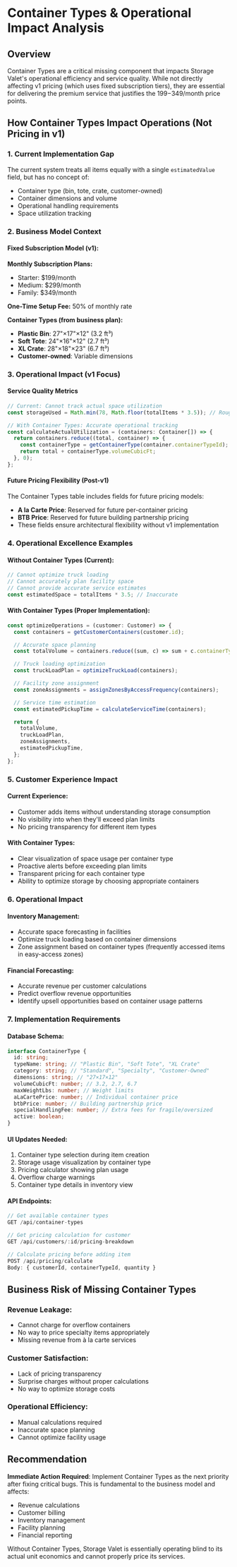 # Container Types & Operational Impact Analysis

## Overview

Container Types are a critical missing component that impacts Storage Valet's operational efficiency and service quality. While not directly affecting v1 pricing (which uses fixed subscription tiers), they are essential for delivering the premium service that justifies the $199-$349/month price points.

## How Container Types Impact Operations (Not Pricing in v1)

### 1. Current Implementation Gap

The current system treats all items equally with a single `estimatedValue` field, but has no concept of:

- Container type (bin, tote, crate, customer-owned)
- Container dimensions and volume
- Operational handling requirements
- Space utilization tracking

### 2. Business Model Context

#### Fixed Subscription Model (v1):

**Monthly Subscription Plans:**

- Starter: $199/month
- Medium: $299/month
- Family: $349/month

**One-Time Setup Fee:** 50% of monthly rate

**Container Types (from business plan):**

- **Plastic Bin**: 27"×17"×12" (3.2 ft³)
- **Soft Tote**: 24"×16"×12" (2.7 ft³)
- **XL Crate**: 28"×18"×23" (6.7 ft³)
- **Customer-owned**: Variable dimensions

### 3. Operational Impact (v1 Focus)

#### Service Quality Metrics

```typescript
// Current: Cannot track actual space utilization
const storageUsed = Math.min(78, Math.floor(totalItems * 3.5)); // Rough estimate

// With Container Types: Accurate operational tracking
const calculateActualUtilization = (containers: Container[]) => {
  return containers.reduce((total, container) => {
    const containerType = getContainerType(container.containerTypeId);
    return total + containerType.volumeCubicFt;
  }, 0);
};
```

#### Future Pricing Flexibility (Post-v1)

The Container Types table includes fields for future pricing models:

- **A la Carte Price**: Reserved for future per-container pricing
- **BTB Price**: Reserved for future building partnership pricing
- These fields ensure architectural flexibility without v1 implementation

### 4. Operational Excellence Examples

#### Without Container Types (Current):

```typescript
// Cannot optimize truck loading
// Cannot accurately plan facility space
// Cannot provide accurate service estimates
const estimatedSpace = totalItems * 3.5; // Inaccurate
```

#### With Container Types (Proper Implementation):

```typescript
const optimizeOperations = (customer: Customer) => {
  const containers = getCustomerContainers(customer.id);

  // Accurate space planning
  const totalVolume = containers.reduce((sum, c) => sum + c.containerType.volumeCubicFt, 0);

  // Truck loading optimization
  const truckLoadPlan = optimizeTruckLoad(containers);

  // Facility zone assignment
  const zoneAssignments = assignZonesByAccessFrequency(containers);

  // Service time estimation
  const estimatedPickupTime = calculateServiceTime(containers);

  return {
    totalVolume,
    truckLoadPlan,
    zoneAssignments,
    estimatedPickupTime,
  };
};
```

### 5. Customer Experience Impact

#### Current Experience:

- Customer adds items without understanding storage consumption
- No visibility into when they'll exceed plan limits
- No pricing transparency for different item types

#### With Container Types:

- Clear visualization of space usage per container type
- Proactive alerts before exceeding plan limits
- Transparent pricing for each container type
- Ability to optimize storage by choosing appropriate containers

### 6. Operational Impact

#### Inventory Management:

- Accurate space forecasting in facilities
- Optimize truck loading based on container dimensions
- Zone assignment based on container types (frequently accessed items in easy-access zones)

#### Financial Forecasting:

- Accurate revenue per customer calculations
- Predict overflow revenue opportunities
- Identify upsell opportunities based on container usage patterns

### 7. Implementation Requirements

#### Database Schema:

```typescript
interface ContainerType {
  id: string;
  typeName: string; // "Plastic Bin", "Soft Tote", "XL Crate"
  category: string; // "Standard", "Specialty", "Customer-Owned"
  dimensions: string; // "27×17×12"
  volumeCubicFt: number; // 3.2, 2.7, 6.7
  maxWeightLbs: number; // Weight limits
  aLaCartePrice: number; // Individual container price
  btbPrice: number; // Building partnership price
  specialHandlingFee: number; // Extra fees for fragile/oversized
  active: boolean;
}
```

#### UI Updates Needed:

1. Container type selection during item creation
2. Storage usage visualization by container type
3. Pricing calculator showing plan usage
4. Overflow charge warnings
5. Container type details in inventory view

#### API Endpoints:

```typescript
// Get available container types
GET /api/container-types

// Get pricing calculation for customer
GET /api/customers/:id/pricing-breakdown

// Calculate pricing before adding item
POST /api/pricing/calculate
Body: { customerId, containerTypeId, quantity }
```

## Business Risk of Missing Container Types

### Revenue Leakage:

- Cannot charge for overflow containers
- No way to price specialty items appropriately
- Missing revenue from à la carte services

### Customer Satisfaction:

- Lack of pricing transparency
- Surprise charges without proper calculations
- No way to optimize storage costs

### Operational Efficiency:

- Manual calculations required
- Inaccurate space planning
- Cannot optimize facility usage

## Recommendation

**Immediate Action Required**: Implement Container Types as the next priority after fixing critical bugs. This is fundamental to the business model and affects:

- Revenue calculations
- Customer billing
- Inventory management
- Facility planning
- Financial reporting

Without Container Types, Storage Valet is essentially operating blind to its actual unit economics and cannot properly price its services.
